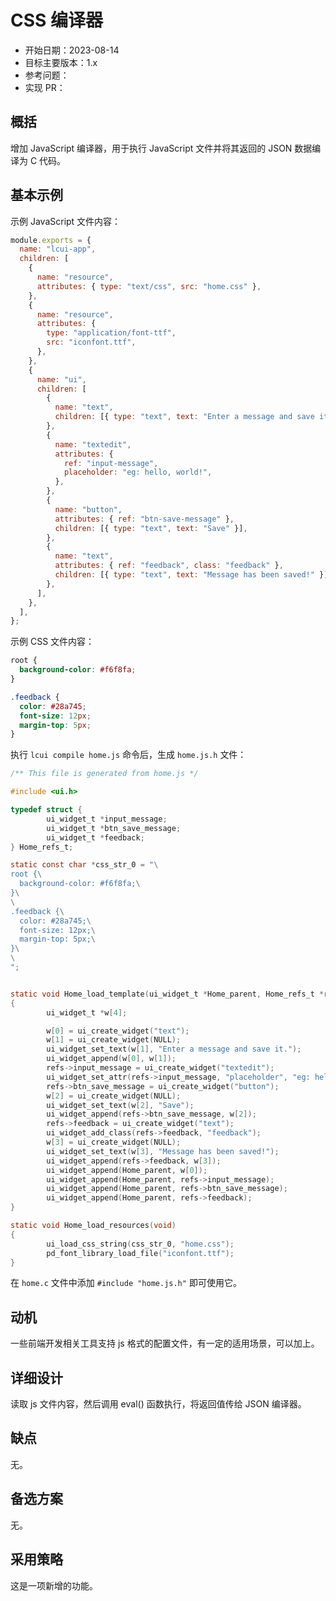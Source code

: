 # CSS 编译器

- 开始日期：2023-08-14
- 目标主要版本：1.x
- 参考问题：
- 实现 PR：

## 概括

增加 JavaScript 编译器，用于执行 JavaScript 文件并将其返回的 JSON 数据编译为 C 代码。

## 基本示例

示例 JavaScript 文件内容：

```js title="home.js"
module.exports = {
  name: "lcui-app",
  children: [
    {
      name: "resource",
      attributes: { type: "text/css", src: "home.css" },
    },
    {
      name: "resource",
      attributes: {
        type: "application/font-ttf",
        src: "iconfont.ttf",
      },
    },
    {
      name: "ui",
      children: [
        {
          name: "text",
          children: [{ type: "text", text: "Enter a message and save it." }],
        },
        {
          name: "textedit",
          attributes: {
            ref: "input-message",
            placeholder: "eg: hello, world!",
          },
        },
        {
          name: "button",
          attributes: { ref: "btn-save-message" },
          children: [{ type: "text", text: "Save" }],
        },
        {
          name: "text",
          attributes: { ref: "feedback", class: "feedback" },
          children: [{ type: "text", text: "Message has been saved!" }],
        },
      ],
    },
  ],
};
```

示例 CSS 文件内容：

```css title="home.css"
root {
  background-color: #f6f8fa;
}

.feedback {
  color: #28a745;
  font-size: 12px;
  margin-top: 5px;
}
```

执行 `lcui compile home.js` 命令后，生成 `home.js.h` 文件：

```c title="home.js.h"
/** This file is generated from home.js */

#include <ui.h>

typedef struct {
        ui_widget_t *input_message;
        ui_widget_t *btn_save_message;
        ui_widget_t *feedback;
} Home_refs_t;

static const char *css_str_0 = "\
root {\
  background-color: #f6f8fa;\
}\
\
.feedback {\
  color: #28a745;\
  font-size: 12px;\
  margin-top: 5px;\
}\
\
";


static void Home_load_template(ui_widget_t *Home_parent, Home_refs_t *refs)
{
        ui_widget_t *w[4];

        w[0] = ui_create_widget("text");
        w[1] = ui_create_widget(NULL);
        ui_widget_set_text(w[1], "Enter a message and save it.");
        ui_widget_append(w[0], w[1]);
        refs->input_message = ui_create_widget("textedit");
        ui_widget_set_attr(refs->input_message, "placeholder", "eg: hello, world!");
        refs->btn_save_message = ui_create_widget("button");
        w[2] = ui_create_widget(NULL);
        ui_widget_set_text(w[2], "Save");
        ui_widget_append(refs->btn_save_message, w[2]);
        refs->feedback = ui_create_widget("text");
        ui_widget_add_class(refs->feedback, "feedback");
        w[3] = ui_create_widget(NULL);
        ui_widget_set_text(w[3], "Message has been saved!");
        ui_widget_append(refs->feedback, w[3]);
        ui_widget_append(Home_parent, w[0]);
        ui_widget_append(Home_parent, refs->input_message);
        ui_widget_append(Home_parent, refs->btn_save_message);
        ui_widget_append(Home_parent, refs->feedback);
}

static void Home_load_resources(void)
{
        ui_load_css_string(css_str_0, "home.css");
        pd_font_library_load_file("iconfont.ttf");
}

```

在 `home.c` 文件中添加 `#include "home.js.h"` 即可使用它。

## 动机

一些前端开发相关工具支持 js 格式的配置文件，有一定的适用场景，可以加上。

## 详细设计

读取 js 文件内容，然后调用 eval() 函数执行，将返回值传给 JSON 编译器。

## 缺点

无。

## 备选方案

无。

## 采用策略

这是一项新增的功能。
